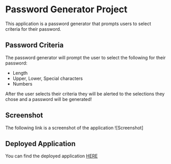 # Password Generator Project
This application is a password generator that prompts users to select criteria for their password.

## Password Criteria
The password generator will prompt the user to select the following for their password:
- Length
- Upper, Lower, Special characters
- Numbers

After the user selects their criteria they will be alerted to the selections they chose and a password will be generated! 

## Screenshot
The following link is a screenshot of the application ![Screenshot]

## Deployed Application
You can find the deployed application [HERE](https://jwhitney2209.github.io/password-generator/)
